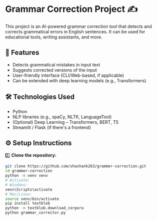# Grammar Correction Project ✍️

This project is an AI-powered grammar correction tool that detects and corrects grammatical errors in English sentences. It can be used for educational tools, writing assistants, and more.

## 🚀 Features
- Detects grammatical mistakes in input text
- Suggests corrected versions of the input
- User-friendly interface (CLI/Web-based, if applicable)
- Can be extended with deep learning models (e.g., Transformers)

## 🛠️ Technologies Used
- Python
- NLP libraries (e.g., spaCy, NLTK, LanguageTool)
- (Optional) Deep Learning – Transformers, BERT, T5
- Streamlit / Flask (if there's a frontend)

## ⚙️ Setup Instructions

1️⃣ **Clone the repository:**
```bash
git clone https://github.com/shashank263/grammer-correction.git
cd grammer-correction
python -m venv venv
# Activate:
# Windows:
venv\Scripts\activate
# Mac/Linux:
source venv/bin/activate
pip install textblob
python -m textblob.download_corpora
python grammar_corrector.py

